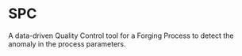 # SPC
A data-driven Quality Control tool for a Forging Process to detect the anomaly in the process parameters.
